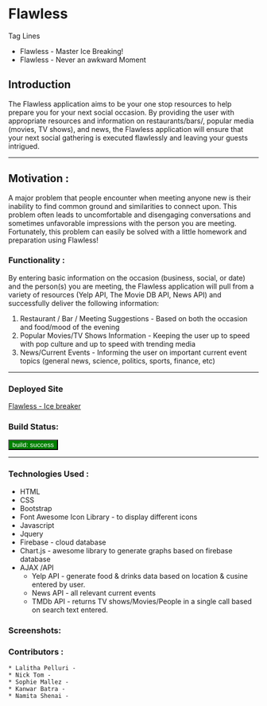 # Flawless 
<!-- Info about he project  -->
Tag Lines 
* Flawless - Master Ice Breaking!
* Flawless - Never an awkward Moment

## Introduction 

The Flawless application aims to be your one stop resources to help prepare you for your next social occasion. By providing the user with appropriate resources and information on restaurants/bars/, popular media (movies, TV shows), and news, the Flawless application will ensure that your next social gathering is executed flawlessly and leaving your guests intrigued.

<hr /> 

## Motivation : 

A major problem that people encounter when meeting anyone new is their inability to find common ground and similarities to connect upon. This problem often leads to uncomfortable and disengaging conversations and sometimes unfavorable impressions with the person you are meeting. Fortunately, this problem can easily be solved with a little homework and preparation using Flawless! 

### Functionality : 

By entering basic information on the occasion (business, social, or date) and the person(s) you are meeting, the Flawless application will pull from a variety of resources (Yelp API, The Movie DB API, News API) and successfully deliver the following information:

1. Restaurant / Bar / Meeting Suggestions - Based on both the occasion and food/mood of the evening
2. Popular Movies/TV Shows  Information - Keeping the user up to speed with pop culture and up to speed with trending         media
3. News/Current Events - Informing the user on important current event topics (general news, science, politics, sports,         finance, etc)

<hr />

### Deployed Site 
<a href="https://lalithapelluri6.github.io/Flawless/">Flawless - Ice breaker</a>

### Build Status: 
 <button style='background-color:green;color:white;'>build: success </button>

<hr /> 

### Technologies Used :

* HTML 
* CSS 
* Bootstrap 
* Font Awesome Icon Library - to display different icons 
* Javascript 
* Jquery  
* Firebase - cloud database 
* Chart.js - awesome library to generate graphs based on firebase database 
* AJAX /API  
    * Yelp API - generate food & drinks data  based on location & cusine entered by user. 
    * News API  - all relevant current events  
    * TMDb API - returns TV shows/Movies/People in a single call based on search text entered. 

### Screenshots: 


### Contributors : 
    * Lalitha Pelluri - 
    * Nick Tom - 
    * Sophie Mallez - 
    * Kanwar Batra - 
    * Namita Shenai - 